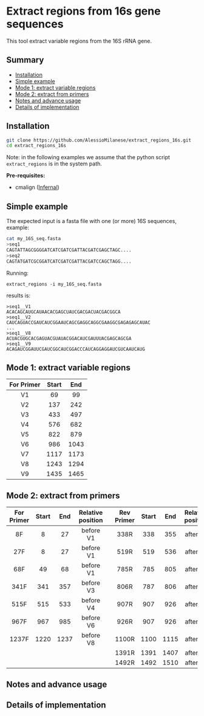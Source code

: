 # Extract regions from 16s gene sequences

This tool extract variable regions from the 16S rRNA gene.

Summary
--------------
* [Installation](https://github.com/AlessioMilanese/extract_regions_16s#installation)
* [Simple example](https://github.com/AlessioMilanese/extract_regions_16s#simple-example)
* [Mode 1: extract variable regions](https://github.com/AlessioMilanese/extract_regions_16s#simple-example)
* [Mode 2: extract from primers](https://github.com/AlessioMilanese/extract_regions_16s#simple-example)
* [Notes and advance usage](https://github.com/AlessioMilanese/extract_regions_16s#simple-example)
* [Details of implementation](https://github.com/AlessioMilanese/extract_regions_16s#simple-example)

Installation
--------------
```bash
git clone https://github.com/AlessioMilanese/extract_regions_16s.git
cd extract_regions_16s
```

Note: in the following examples we assume that the python script ```extract_regions``` is in the system path.

**Pre-requisites:**
* cmalign ([Infernal](http://eddylab.org/infernal/))

Simple example
--------------
The expected input is a fasta file with one (or more) 16S sequences, example:
```bash
cat my_16S_seq.fasta
>seq1
CAGTATTAGCGGGGATCATCGATCGATTACGATCGAGCTAGC....
>seq2
CAGTATGATCGCGGATCATCGATCGATTACGATCCAGCTAGG....
```

Running:
```
extract_regions -i my_16S_seq.fasta
```

results is:
```
>seq1__V1
ACACAGCAUGCAUAACACGAGCUAUCGACGACUACGACGGCA
>seq1__V2
CAUCAGUACCGAUCAUCGGAAUCAGCGAGGCAGGCGAAGGCGAGAGAGCAUAC
...
>seq1__V8
ACUACGUGCACGAGUACGUAUACGGACAUCGAUUUACGAGCAGCGA
>seq1__V9
ACAGAUCGGAUUCGAUCGGCAUCGGACCCAUCAGGAGGAUCGUCAAUCAUG
```

Mode 1: extract variable regions
--------------

| For Primer | Start | End |
| :---: | :---: | :---: |
| V1 | 69 | 99 |
| V2 | 137 | 242 |
| V3 | 433 | 497 |
| V4 | 576 | 682 |
| V5 | 822 | 879 |
| V6 | 986 | 1043 |
| V7 | 1117 | 1173 |
| V8 | 1243 | 1294 |
| V9 | 1435 | 1465 |


Mode 2: extract from primers
--------------

| For Primer | Start | End | Relative position | | Rev Primer | Start | End | Relative position |
| :---: | :---: | :---: | :---: | :---: | :---: | :---: | :---: | :---: |
| 8F | 8 | 27 | before V1 | | 338R | 338 | 355 | after V2 |
| 27F | 8 | 27 | before V1 | | 519R | 519 | 536 | after V3 |
| 68F | 49 | 68 | before V1 | | 785R | 785 | 805 | after V4 |
| 341F | 341 | 357 | before V3 | | 806R | 787 | 806 | after V4 |
| 515F | 515 | 533 | before V4 | | 907R | 907 | 926 | after V5 |
| 967F | 967 | 985 | before V6 | | 926R | 907 | 926 | after V5 |
| 1237F | 1220 | 1237 | before V8 | | 1100R | 1100 | 1115 | after V6 |
| | | | | | 1391R | 1391 | 1407 | after V8 |
| | | | | | 1492R | 1492 | 1510 | after V9 |


Notes and advance usage
--------------


Details of implementation
--------------
